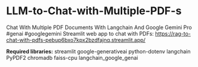 # LLM-to-Chat-with-Multiple-PDF-s
Chat With Multiple PDF Documents With Langchain And Google Gemini Pro #genai #googlegemini
Streamlit web app to chat with PDFs: https://rag-to-chat-with-pdfs-pebup6bxo7kpx2bzdfajnq.streamlit.app/

**Required libraries:**
streamlit
google-generativeai
python-dotenv
langchain
PyPDF2
chromadb
faiss-cpu
langchain_google_genai
